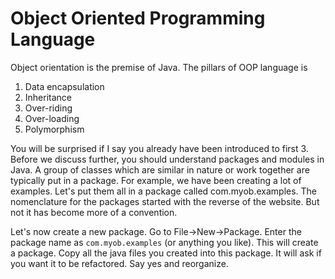 # Object Oriented Programming Language

Object orientation is the premise of Java. The pillars of OOP language is 
1. Data encapsulation
2. Inheritance
3. Over-riding
4. Over-loading
5. Polymorphism

You will be surprised if I say you already have been introduced to first 3. Before we discuss further, you should understand packages and modules in Java. A group of classes which are similar in nature or work together are typically put in a package. For example, we have been creating a lot of examples. Let's put them all in a package called com.myob.examples. The nomenclature for the packages started with the reverse of the website. But not it has become more of a convention. 

Let's now create a new package. Go to File->New->Package. Enter the package name as `com.myob.examples` (or anything you like). This will create a package. Copy all the java files you created into this package. It will ask if you want it to be refactored. Say yes and reorganize.



